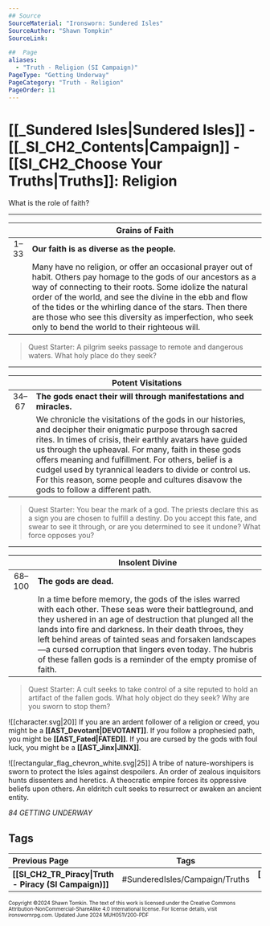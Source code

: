 ```yaml
---
## Source
SourceMaterial: "Ironsworn: Sundered Isles"
SourceAuthor: "Shawn Tompkin"
SourceLink: 

##  Page
aliases: 
  - "Truth - Religion (SI Campaign)"
PageType: "Getting Underway"
PageCategory: "Truth - Religion"
PageOrder: 11
---
```

# [[_Sundered Isles|Sundered Isles]] - [[_SI_CH2_Contents|Campaign]] - [[SI_CH2_Choose Your Truths|Truths]]: Religion
What is the role of faith?

---

|  | Grains of Faith |
|:---:| --- |
| 1–33 | **Our faith is as diverse as the people.** |
|  | Many have no religion, or offer an occasional prayer out of habit. Others pay homage to the gods of our ancestors as a way of connecting to their roots. Some idolize the natural order of the world, and see the divine in the ebb and flow of the tides or the whirling dance of the stars. Then there are those who see this diversity as imperfection, who seek only to bend the world to their righteous will. |

> Quest Starter: A pilgrim seeks passage to remote and dangerous waters. What holy place do they seek?

---

|  | Potent Visitations |
|:---:| --- |
| 34–67 | **The gods enact their will through manifestations and miracles.** |
|  | We chronicle the visitations of the gods in our histories, and decipher their enigmatic purpose through sacred rites. In times of crisis, their earthly avatars have guided us through the upheaval. For many, faith in these gods offers meaning and fulfillment. For others, belief is a cudgel used by tyrannical leaders to divide or control us. For this reason, some people and cultures disavow the gods to follow a different path. |

> Quest Starter: You bear the mark of a god. The priests declare this as a sign you are chosen to fulfill a destiny. Do you accept this fate, and swear to see it through, or are you determined to see it undone? What force opposes you?

---

|  | Insolent Divine |
|:---:| --- |
| 68–100 | **The gods are dead.** |
|  | In a time before memory, the gods of the isles warred with each other. These seas were their battleground, and they ushered in an age of destruction that plunged all the lands into fire and darkness. In their death throes, they left behind areas of tainted seas and forsaken landscapes—a cursed corruption that lingers even today. The hubris of these fallen gods is a reminder of the empty promise of faith. |

> Quest Starter: A cult seeks to take control of a site reputed to hold an artifact of the fallen gods. What holy object do they seek? Why are you sworn to stop them?  

![[character.svg|20]] If you are an ardent follower of a religion or creed, you might be a **[[AST_Devotant|DEVOTANT]]**. If you follow a prophesied path, you might be **[[AST_Fated|FATED]]**. If you are cursed by the gods with foul luck, you might be a **[[AST_Jinx|JINX]]**.

![[rectangular_flag_chevron_white.svg|25]] A tribe of nature-worshipers is sworn to protect the Isles against despoilers. An order of zealous inquisitors hunts dissenters and heretics. A theocratic empire forces its oppressive beliefs upon others. An eldritch cult seeks to resurrect or awaken an ancient entity.

*84 GETTING UNDERWAY*

## Tags

| Previous Page | Tags | Next Page |
| :--- | :---: | ---: |
| **[[SI_CH2_TR_Piracy\|Truth - Piracy (SI Campaign)]]** | #SunderedIsles/Campaign/Truths | **[[SI_CH2_TR_Magic\|Truth - Magic (SI Campaign)]]** |

<font size=-2>Copyright ©2024 Shawn Tomkin. The text of this work is licensed under the Creative Commons Attribution-NonCommercial-ShareAlike 4.0 International license. For license details, visit ironswornrpg.com. Updated June 2024 MUH051V200-PDF</font>